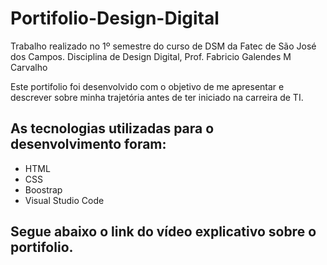 # Portifolio-Design-Digital
Trabalho realizado no 1º semestre do curso de DSM da Fatec de São José dos Campos. 
Disciplina de Design Digital, Prof. Fabricio Galendes M Carvalho

Este portifolio foi desenvolvido com o objetivo de me apresentar e descrever sobre minha trajetória antes de ter iniciado na carreira de TI.

## As tecnologias utilizadas para o desenvolvimento foram:

- HTML
- CSS
- Boostrap
- Visual Studio Code


## Segue abaixo o link do vídeo explicativo sobre o portifolio. 

